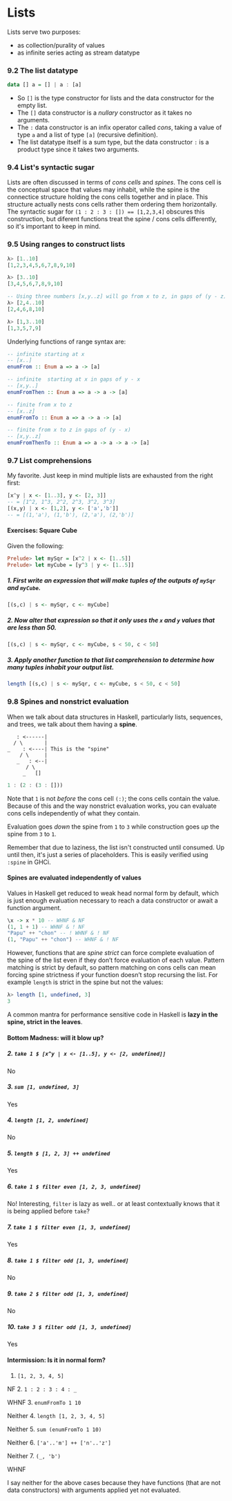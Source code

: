 # Lists

Lists serve two purposes:
- as collection/purality of values
- as infinite series acting as stream datatype

### 9.2 The list datatype
```haskell
data [] a = [] | a : [a]
```
- So `[]` is the type constructor for lists and the data constructor for the empty list.
- The `[]` data constructor is a *nullary* constructor as it takes no arguments.
- The `:` data constructor is an infix operator called *cons*, taking a value of type `a` and a list of type `[a]` (recursive definition).
- The list datatype itself is a sum type, but the data constructor `:` is a product type since it takes two arguments.

### 9.4 List's syntactic sugar
Lists are often discussed in terms of *cons cells* and *spines*. The cons cell is the conceptual space that values may inhabit, while the spine is the connectice structure holding the cons cells together and in place. This structure actually nests cons cells rather them ordering them horizontally. The syntactic sugar for `(1 : 2 : 3 : []) == [1,2,3,4]` obscures this construction, but diferent functions treat the spine / cons cells differently, so it's important to keep in mind.

### 9.5 Using ranges to construct lists
```haskell
λ> [1..10]
[1,2,3,4,5,6,7,8,9,10]

λ> [3..10]
[3,4,5,6,7,8,9,10]

-- Using three numbers [x,y..z] will go from x to z, in gaps of (y - z)
λ> [2,4..10]
[2,4,6,8,10]

λ> [1,3..10]
[1,3,5,7,9]
```
Underlying functions of range syntax are:
```haskell
-- infinite starting at x
-- [x..]
enumFrom :: Enum a => a -> [a]

-- infinite  starting at x in gaps of y - x
-- [x,y..]
enumFromThen :: Enum a => a -> a -> [a]

-- finite from x to z
-- [x..z]
enumFromTo :: Enum a => a -> a -> [a]

-- finite from x to z in gaps of (y - x)
-- [x,y..z]
enumFromThenTo :: Enum a => a -> a -> a -> [a]
```

### 9.7 List comprehensions
My favorite. Just keep in mind multiple lists are exhausted from the right first:
```haskell
[x^y | x <- [1..3], y <- [2, 3]]
-- = [1^2, 1^3, 2^2, 2^3, 3^2, 3^3]
[(x,y) | x <- [1,2], y <- ['a','b']]
-- = [(1,'a'), (1,'b'), (2,'a'), (2,'b')]
```

#### Exercises: Square Cube
Given the following:
```haskell
Prelude> let mySqr = [x^2 | x <- [1..5]]
Prelude> let myCube = [y^3 | y <- [1..5]]
```
##### 1. First write an expression that will make tuples of the outputs of `mySqr` and `myCube`.
```haskell
[(s,c) | s <- mySqr, c <- myCube]
```
##### 2. Now alter that expression so that it only uses the `x` and `y` values that are less than 50.
```haskell
[(s,c) | s <- mySqr, c <- myCube, s < 50, c < 50]
```
##### 3. Apply another function to that list comprehension to determine how many tuples inhabit your output list.
```haskell
length [(s,c) | s <- mySqr, c <- myCube, s < 50, c < 50]
```

### 9.8 Spines and nonstrict evaluation
When we talk about data structures in Haskell, particularly lists, sequences, and trees, we talk about them having a **spine**.
```
   : <------|
  / \       |
_    : <----| This is the "spine"
    / \     |
   _   : <--|
      / \
     _   []
```
```haskell
1 : (2 : (3 : []))
```
Note that `1` is not *before* the cons cell `(:)`; the cons cells contain the value. Because of this and the way nonstrict evaluation works, you can evaluate cons cells independently of what they contain.

Evaluation goes *down* the spine from `1` to `3` while construction goes *up* the spine from `3` to `1`.

Remember that due to laziness, the list isn't constructed until consumed. Up until then, it's just a series of placeholders. This is easily verified using `:spine` in GHCi.

#### Spines are evaluated independently of values
Values in Haskell get reduced to weak head normal form by default, which is just enough evaluation necessary to reach a data constructor or await a function argument.
```haskell
\x -> x * 10 -- WHNF & NF
(1, 1 + 1) -- WHNF & ! NF
"Papu" ++ "chon" -- ! WHNF & ! NF
(1, "Papu" ++ "chon") -- WHNF & ! NF
```
However, functions that are *spine strict* can force complete evaluation of the spine of the list even if they don’t force evaluation of each value. Pattern matching is strict by default, so pattern matching on cons cells can mean forcing spine strictness if your function doesn’t stop recursing the list. For example `length` is strict in the spine but not the values:
```haskell
λ> length [1, undefined, 3]
3
```

A common mantra for performance sensitive code in Haskell is **lazy in the spine, strict in the leaves**.

#### Bottom Madness: will it blow up?
##### 2. `take 1 $ [x^y | x <- [1..5], y <- [2, undefined]]`
No
##### 3. `sum [1, undefined, 3]`
Yes
##### 4. `length [1, 2, undefined]`
No
##### 5. `length $ [1, 2, 3] ++ undefined`
Yes
##### 6. `take 1 $ filter even [1, 2, 3, undefined]`
No! Interesting, `filter` is lazy as well.. or at least contextually knows that it is being applied before `take`?
##### 7. `take 1 $ filter even [1, 3, undefined]`
Yes
##### 8. `take 1 $ filter odd [1, 3, undefined]`
No
##### 9. `take 2 $ filter odd [1, 3, undefined]`
No
##### 10. `take 3 $ filter odd [1, 3, undefined]`
Yes

#### Intermission: Is it in normal form?
1. `[1, 2, 3, 4, 5]`

  NF
2. `1 : 2 : 3 : 4 : _`

  WHNF
3. `enumFromTo 1 10`
 
  Neither
4. `length [1, 2, 3, 4, 5]`

  Neither
5. `sum (enumFromTo 1 10)`

  Neither
6. `['a'..'m'] ++ ['n'..'z']`

  Neither
7. `(_, 'b')`

  WHNF

I say neither for the above cases because they have functions (that are not data constructors) with arguments applied yet not evaluated.
